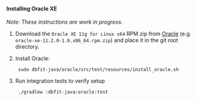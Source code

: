 #### Installing Oracle XE

*Note: These instructions are work in progress.*

1. Download the `Oracle XE 11g for Linux x64` RPM zip from
   [Oracle](http://www.oracle.com/technetwork/database/database-technologies/express-edition/overview/index.html)
   (e.g. `oracle-xe-11.2.0-1.0.x86_64.rpm.zip`) and place it in the git root directory.

2. Install Oracle:

        sudo dbfit-java/oracle/src/test/resources/install_oracle.sh

3. Run integration tests to verify setup

        ./gradlew :dbfit-java:oracle:test

